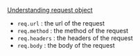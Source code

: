 [Understanding request object](https://youtu.be/9HYAaXwS7I4?si=-u9Z9hH9LrHKWuTn&t=467)

- `req.url` : the url of the request
- `req.method` : the method of the request
- `req.headers` : the headers of the request
- `req.body` : the body of the request